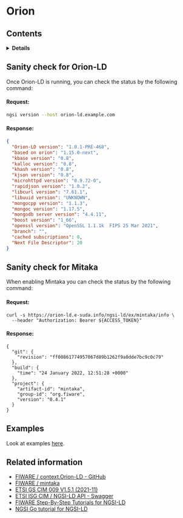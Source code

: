 # Orion

## Contents

<details>
<summary><strong>Details</strong></summary>

-   [Sanity check for Orion-LD](#sanity-check-for-orion-ld)
-   [Examples](#examples)
-   [Related information](#related-information)

</details>

## Sanity check for Orion-LD

Once Orion-LD is running, you can check the status by the following command:

#### Request:

```bash
ngsi version --host orion-ld.example.com
```

#### Response:

```json
{
  "Orion-LD version": "1.0.1-PRE-468",
  "based on orion": "1.15.0-next",
  "kbase version": "0.8",
  "kalloc version": "0.8",
  "khash version": "0.8",
  "kjson version": "0.8",
  "microhttpd version": "0.9.72-0",
  "rapidjson version": "1.0.2",
  "libcurl version": "7.61.1",
  "libuuid version": "UNKNOWN",
  "mongocpp version": "1.1.3",
  "mongoc version": "1.17.5",
  "mongodb server version": "4.4.11",
  "boost version": "1_66",
  "openssl version": "OpenSSL 1.1.1k  FIPS 25 Mar 2021",
  "branch": "",
  "cached subscriptions": 0,
  "Next File Descriptor": 20
}
```

## Sanity check for Mitaka

When enabling Mintaka you can check the status by the following command:

#### Request:

```
curl -s https://orion-ld.e-suda.info/ngsi-ld/ex/mintaka/info \
  --header "Authorization: Bearer ${ACCESS_TOKEN}"
```

#### Response:

```
{
  "git": {
    "revision": "ff00861774957067d89b1262f9a0dde7bc9c0c79"
  },
  "build": {
    "time": "24 January 2022, 12:51:28 +0000"
  },
  "project": {
    "artifact-id": "mintaka",
    "group-id": "org.fiware",
    "version": "0.4.1"
  }
}
```

## Examples

Look at examples [here](https://github.com/lets-fiware/FIWARE-Big-Bang/tree/main/examples/orion-ld).

## Related information

-   [FIWARE / context.Orion-LD - GitHub](https://github.com/FIWARE/context.Orion-LD)
-   [FIWARE / mintaka](https://github.com/fiware/mintaka)
-   [ETSI GS CIM 009 V1.5.1 (2021-11)](https://www.etsi.org/deliver/etsi_gs/CIM/001_099/009/01.05.01_60/gs_CIM009v010501p.pdf)
-   [ETSI ISG CIM / NGSI-LD API - Swagger](https://forge.etsi.org/swagger/ui/?url=https://forge.etsi.org/rep/NGSI-LD/NGSI-LD/raw/master/spec/updated/generated/full_api.json)
-   [FIWARE Step-By-Step Tutorials for NGSI-LD](https://ngsi-ld-tutorials.readthedocs.io/en/latest/)
-   [NGSI Go tutorial for NGSI-LD](https://ngsi-go.letsfiware.jp/tutorial/ngsi-ld-crud/)
